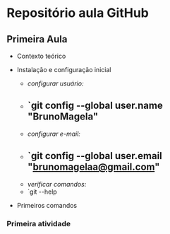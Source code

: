 # Repositório aula GitHub
## Primeira Aula

- Contexto teórico
- Instalação e configuração inicial 
    - *configurar usuário:*
    -  `git config --global user.name "BrunoMagela" 
        -
    - *configurar e-mail:*
    - `git config --global user.email "brunomagelaa@gmail.com"
        -  
    - *verificar comandos:*
    - `git --help 

- Primeiros comandos


### Primeira atividade
